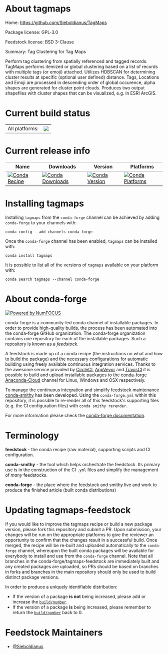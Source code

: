 About tagmaps
=============

Home: https://github.com/Sieboldianus/TagMaps

Package license: GPL-3.0

Feedstock license: BSD 3-Clause

Summary: Tag Clustering for Tag Maps

Perform tag clustering from spatially referenced and tagged records.
TagMaps performs itemized or global clustering based on a list of records with
multiple tags (or emoji) attached. Utilizes HDBSCAN for determining cluster
results at specific (optional user defined) distance. Tags, Locations and
Emoji are processed in descending order of global occurence, alpha
shapes are generated for cluster point clouds. Produces two output
shapefiles with cluster shapes that can be visualized, e.g. in ESRI ArcGIS.


Current build status
====================


<table><tr><td>All platforms:</td>
    <td>
      <a href="https://dev.azure.com/conda-forge/feedstock-builds/_build/latest?definitionId=6736&branchName=master">
        <img src="https://dev.azure.com/conda-forge/feedstock-builds/_apis/build/status/tagmaps-feedstock?branchName=master">
      </a>
    </td>
  </tr>
</table>

Current release info
====================

| Name | Downloads | Version | Platforms |
| --- | --- | --- | --- |
| [![Conda Recipe](https://img.shields.io/badge/recipe-tagmaps-green.svg)](https://anaconda.org/conda-forge/tagmaps) | [![Conda Downloads](https://img.shields.io/conda/dn/conda-forge/tagmaps.svg)](https://anaconda.org/conda-forge/tagmaps) | [![Conda Version](https://img.shields.io/conda/vn/conda-forge/tagmaps.svg)](https://anaconda.org/conda-forge/tagmaps) | [![Conda Platforms](https://img.shields.io/conda/pn/conda-forge/tagmaps.svg)](https://anaconda.org/conda-forge/tagmaps) |

Installing tagmaps
==================

Installing `tagmaps` from the `conda-forge` channel can be achieved by adding `conda-forge` to your channels with:

```
conda config --add channels conda-forge
```

Once the `conda-forge` channel has been enabled, `tagmaps` can be installed with:

```
conda install tagmaps
```

It is possible to list all of the versions of `tagmaps` available on your platform with:

```
conda search tagmaps --channel conda-forge
```


About conda-forge
=================

[![Powered by NumFOCUS](https://img.shields.io/badge/powered%20by-NumFOCUS-orange.svg?style=flat&colorA=E1523D&colorB=007D8A)](http://numfocus.org)

conda-forge is a community-led conda channel of installable packages.
In order to provide high-quality builds, the process has been automated into the
conda-forge GitHub organization. The conda-forge organization contains one repository
for each of the installable packages. Such a repository is known as a *feedstock*.

A feedstock is made up of a conda recipe (the instructions on what and how to build
the package) and the necessary configurations for automatic building using freely
available continuous integration services. Thanks to the awesome service provided by
[CircleCI](https://circleci.com/), [AppVeyor](https://www.appveyor.com/)
and [TravisCI](https://travis-ci.org/) it is possible to build and upload installable
packages to the [conda-forge](https://anaconda.org/conda-forge)
[Anaconda-Cloud](https://anaconda.org/) channel for Linux, Windows and OSX respectively.

To manage the continuous integration and simplify feedstock maintenance
[conda-smithy](https://github.com/conda-forge/conda-smithy) has been developed.
Using the ``conda-forge.yml`` within this repository, it is possible to re-render all of
this feedstock's supporting files (e.g. the CI configuration files) with ``conda smithy rerender``.

For more information please check the [conda-forge documentation](https://conda-forge.org/docs/).

Terminology
===========

**feedstock** - the conda recipe (raw material), supporting scripts and CI configuration.

**conda-smithy** - the tool which helps orchestrate the feedstock.
                   Its primary use is in the construction of the CI ``.yml`` files
                   and simplify the management of *many* feedstocks.

**conda-forge** - the place where the feedstock and smithy live and work to
                  produce the finished article (built conda distributions)


Updating tagmaps-feedstock
==========================

If you would like to improve the tagmaps recipe or build a new
package version, please fork this repository and submit a PR. Upon submission,
your changes will be run on the appropriate platforms to give the reviewer an
opportunity to confirm that the changes result in a successful build. Once
merged, the recipe will be re-built and uploaded automatically to the
`conda-forge` channel, whereupon the built conda packages will be available for
everybody to install and use from the `conda-forge` channel.
Note that all branches in the conda-forge/tagmaps-feedstock are
immediately built and any created packages are uploaded, so PRs should be based
on branches in forks and branches in the main repository should only be used to
build distinct package versions.

In order to produce a uniquely identifiable distribution:
 * If the version of a package **is not** being increased, please add or increase
   the [``build/number``](https://conda.io/docs/user-guide/tasks/build-packages/define-metadata.html#build-number-and-string).
 * If the version of a package **is** being increased, please remember to return
   the [``build/number``](https://conda.io/docs/user-guide/tasks/build-packages/define-metadata.html#build-number-and-string)
   back to 0.

Feedstock Maintainers
=====================

* [@Sieboldianus](https://github.com/Sieboldianus/)


